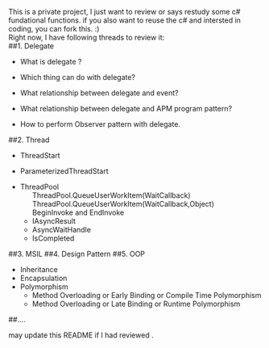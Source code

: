 This is a private project, I just want to review or says restudy some c# fundational functions. if you also want to reuse the c# 
and intersted in coding,  you can fork this. :)
<br/>
Right now, I have following threads to review it:<br/>
##1. Delegate
<ul>
	<li> What is delegate ?</li>
</ul>
<ul> 
	<li> Which thing can do with delegate?</li>
</ul>
<ul>
	<li> What relationship between delegate and event?</li>
</ul>
<ul>
	<li> What relationship between delegate and APM program pattern? </li>
</ul>
<ul>
	<li> How to perform Observer pattern with delegate.</li>
</ul>
##2. Thread 
<ul>
	<li> ThreadStart </li>
</ul>
<ul>
	<li> ParameterizedThreadStart </li>
</ul>
<ul>
	<li> ThreadPool 
		<ul>ThreadPool.QueueUserWorkItem(WaitCallback)</ul>
		<ul>ThreadPool.QueueUserWorkItem(WaitCallback,Object)</ul>
		<ul>BeginInvoke and EndInvoke
			<li>IAsyncResult</li>
			<li>AsyncWaitHandle </li> 
			<li>IsCompleted </li>
		</ul>
	</li>
</ul>
##3. MSIL 
##4. Design Pattern </h4>
##5. OOP
<ul>
	<li>Inheritance</li>
	<li>Encapsulation</li>
	<li>Polymorphism
		<ul>
			<li>Method Overloading or Early Binding or Compile Time Polymorphism</li>
			<li>Method Overloading or Late Binding or Runtime Polymorphism</li>
		</ul>
	</li>
</ul>
##....

may update this README if I had reviewed .

